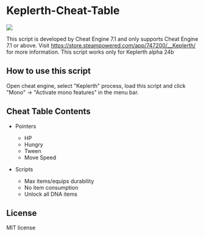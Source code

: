 # Keplerth-Cheat-Table

![](https://steamcdn-a.akamaihd.net/steam/apps/747200/header.jpg)

This script is developed by Cheat Engine 7.1 and only supports Cheat Engine 7.1 or above. Visit https://store.steampowered.com/app/747200/__Keplerth/ for more information.
This script works only for Keplerth alpha 24b

## How to use this script

Open cheat engine, select "Keplerth" process, load this script and click "Mono" -> "Activate mono features" in the menu bar.

## Cheat Table Contents

- Pointers
  - HP
  - Hungry
  - Tween
  - Move Speed
  
- Scripts
  - Max items/equips durability
  - No item consumption
  - Unlock all DNA items

## License

MIT license
